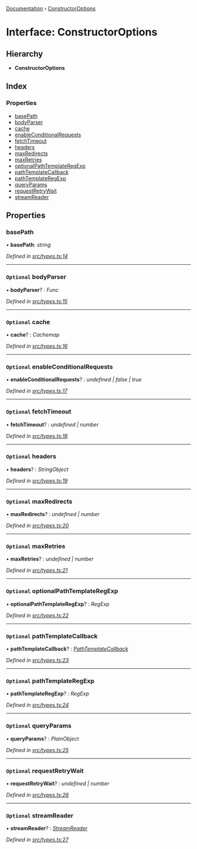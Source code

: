 [Documentation](../README.md) › [ConstructorOptions](constructoroptions.md)

# Interface: ConstructorOptions

## Hierarchy

* **ConstructorOptions**

## Index

### Properties

* [basePath](constructoroptions.md#basepath)
* [bodyParser](constructoroptions.md#optional-bodyparser)
* [cache](constructoroptions.md#optional-cache)
* [enableConditionalRequests](constructoroptions.md#optional-enableconditionalrequests)
* [fetchTimeout](constructoroptions.md#optional-fetchtimeout)
* [headers](constructoroptions.md#optional-headers)
* [maxRedirects](constructoroptions.md#optional-maxredirects)
* [maxRetries](constructoroptions.md#optional-maxretries)
* [optionalPathTemplateRegExp](constructoroptions.md#optional-optionalpathtemplateregexp)
* [pathTemplateCallback](constructoroptions.md#optional-pathtemplatecallback)
* [pathTemplateRegExp](constructoroptions.md#optional-pathtemplateregexp)
* [queryParams](constructoroptions.md#optional-queryparams)
* [requestRetryWait](constructoroptions.md#optional-requestretrywait)
* [streamReader](constructoroptions.md#optional-streamreader)

## Properties

###  basePath

• **basePath**: *string*

*Defined in [src/types.ts:14](https://github.com/badbatch/getta/blob/ba8b030/src/types.ts#L14)*

___

### `Optional` bodyParser

• **bodyParser**? : *Func*

*Defined in [src/types.ts:15](https://github.com/badbatch/getta/blob/ba8b030/src/types.ts#L15)*

___

### `Optional` cache

• **cache**? : *Cachemap*

*Defined in [src/types.ts:16](https://github.com/badbatch/getta/blob/ba8b030/src/types.ts#L16)*

___

### `Optional` enableConditionalRequests

• **enableConditionalRequests**? : *undefined | false | true*

*Defined in [src/types.ts:17](https://github.com/badbatch/getta/blob/ba8b030/src/types.ts#L17)*

___

### `Optional` fetchTimeout

• **fetchTimeout**? : *undefined | number*

*Defined in [src/types.ts:18](https://github.com/badbatch/getta/blob/ba8b030/src/types.ts#L18)*

___

### `Optional` headers

• **headers**? : *StringObject*

*Defined in [src/types.ts:19](https://github.com/badbatch/getta/blob/ba8b030/src/types.ts#L19)*

___

### `Optional` maxRedirects

• **maxRedirects**? : *undefined | number*

*Defined in [src/types.ts:20](https://github.com/badbatch/getta/blob/ba8b030/src/types.ts#L20)*

___

### `Optional` maxRetries

• **maxRetries**? : *undefined | number*

*Defined in [src/types.ts:21](https://github.com/badbatch/getta/blob/ba8b030/src/types.ts#L21)*

___

### `Optional` optionalPathTemplateRegExp

• **optionalPathTemplateRegExp**? : *RegExp*

*Defined in [src/types.ts:22](https://github.com/badbatch/getta/blob/ba8b030/src/types.ts#L22)*

___

### `Optional` pathTemplateCallback

• **pathTemplateCallback**? : *[PathTemplateCallback](../README.md#pathtemplatecallback)*

*Defined in [src/types.ts:23](https://github.com/badbatch/getta/blob/ba8b030/src/types.ts#L23)*

___

### `Optional` pathTemplateRegExp

• **pathTemplateRegExp**? : *RegExp*

*Defined in [src/types.ts:24](https://github.com/badbatch/getta/blob/ba8b030/src/types.ts#L24)*

___

### `Optional` queryParams

• **queryParams**? : *PlainObject*

*Defined in [src/types.ts:25](https://github.com/badbatch/getta/blob/ba8b030/src/types.ts#L25)*

___

### `Optional` requestRetryWait

• **requestRetryWait**? : *undefined | number*

*Defined in [src/types.ts:26](https://github.com/badbatch/getta/blob/ba8b030/src/types.ts#L26)*

___

### `Optional` streamReader

• **streamReader**? : *[StreamReader](../README.md#streamreader)*

*Defined in [src/types.ts:27](https://github.com/badbatch/getta/blob/ba8b030/src/types.ts#L27)*
